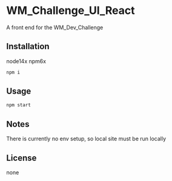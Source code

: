 # WM_Challenge_UI_React

A front end for the WM_Dev_Challenge

## Installation

node14x npm6x

```bash
npm i
```

## Usage

```bash
npm start
```

## Notes

There is currently no env setup, so local site must be run locally

## License

none
